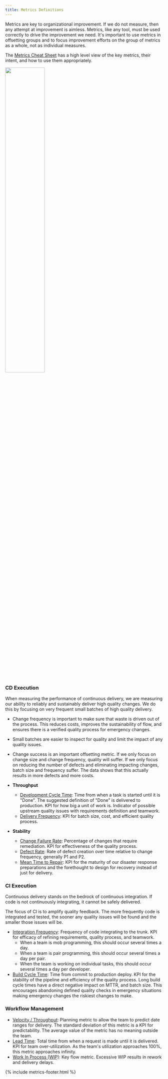 ```yaml
---
title: Metrics Definitions
---
```



Metrics are key to organizational improvement. If we do not measure, then any attempt at improvement is aimless.
Metrics, like any tool, must be used correctly to drive the improvement we need. It's important to use metrics in
offsetting groups and to focus improvement efforts on the group of metrics as a whole, not as individual measures.

The [Metrics Cheat Sheet](./metrics-cheat-sheet.html) has a high level view of the key metrics, their intent, and how to
use them appropriately.

<img src="../../assets/img/Goodharts-law.jpg" width="50%">

### CD Execution

When measuring the performance of continuous delivery, we are measuring our ability to reliably and sustainably deliver
high quality changes. We do this by focusing on very frequent small batches of high quality delivery.

- Change frequency is important to make sure that waste is driven out of the process. This reduces costs, improves the
  sustainability of flow, and ensures there is a verified quality process for emergency changes.
- Small batches are easier to inspect for quality and limit the impact of any quality issues.
- Change success is an important offsetting metric. If we only focus on change size and change frequency,
  quality will suffer. If we only focus on reducing the number of defects and eliminating impacting changes, batch size
  and frequency suffer. The data shows that this actually results in more defects and more costs.

- **Throughput**
  - [Development Cycle Time](./development-cycle-time.html): Time from when a task is started until it is "Done". The
    suggested definition of "Done" is delivered to production. KPI for how big a unit of work is. Indicator of
    possible upstream quality issues with requirements definition and teamwork.
  - [Delivery Frequency](./release-frequency.html): KPI for batch size, cost, and efficient quality process.
- **Stability**

  - [Change Failure Rate](./change-fail-rate.html): Percentage of changes that require remediation. KPI for
    effectiveness of the quality process.
  - [Defect Rate](./defect-rate.html): Rate of defect creation over time relative to change frequency, generally P1 and P2.
  - [Mean Time to Repair](./mean-time-to-repair.html): KPI for the maturity of our disaster response preparations and
    the forethought to design for recovery instead of just for delivery.

### CI Execution

Continuous delivery stands on the bedrock of continuous integration. If code is not continuously integrating, it cannot
be safely delivered.

The focus of CI is to amplify quality feedback. The more frequently code is integrated and tested, the sooner any
quality issues will be found and the smaller those issues will be.

- [Integration Frequency](./integration-frequency.html): Frequency of code integrating to the trunk. KPI for efficacy of
  refining requirements, quality process, and teamwork.
  - When a team is mob programming, this should occur several times a day.
  - When a team is pair programming, this should occur several times a day per pair.
  - When the team is working on individual tasks, this should occur several times a day per developer.
- [Build Cycle Time](./build-duration.html): Time from commit to production deploy. KPI for the stability of the
  pipeline and efficiency of the quality process. Long build cycle times have a direct negative impact on MTTR, and
  batch size. This encourages abandoning defined quality checks in emergency situations making emergency changes the
  riskiest changes to make.

### Workflow Management

- [Velocity / Throughput](./velocity.html): Planning metric to allow the team to predict date ranges for delivery. The
  standard deviation of this metric is a KPI for predictability. The average value of the metric has no meaning outside
  the team.
- [Lead Time](./lead-time.html): Total time from when a request is made until it is delivered. KPI for team over-utilization.
  As the team's utilization approaches 100%, this metric approaches infinity.
- [Work In Process (WIP)](./work-in-progress.html): Key flow metric. Excessive WIP results in rework and delivery delays.

{% include metrics-footer.html %}
